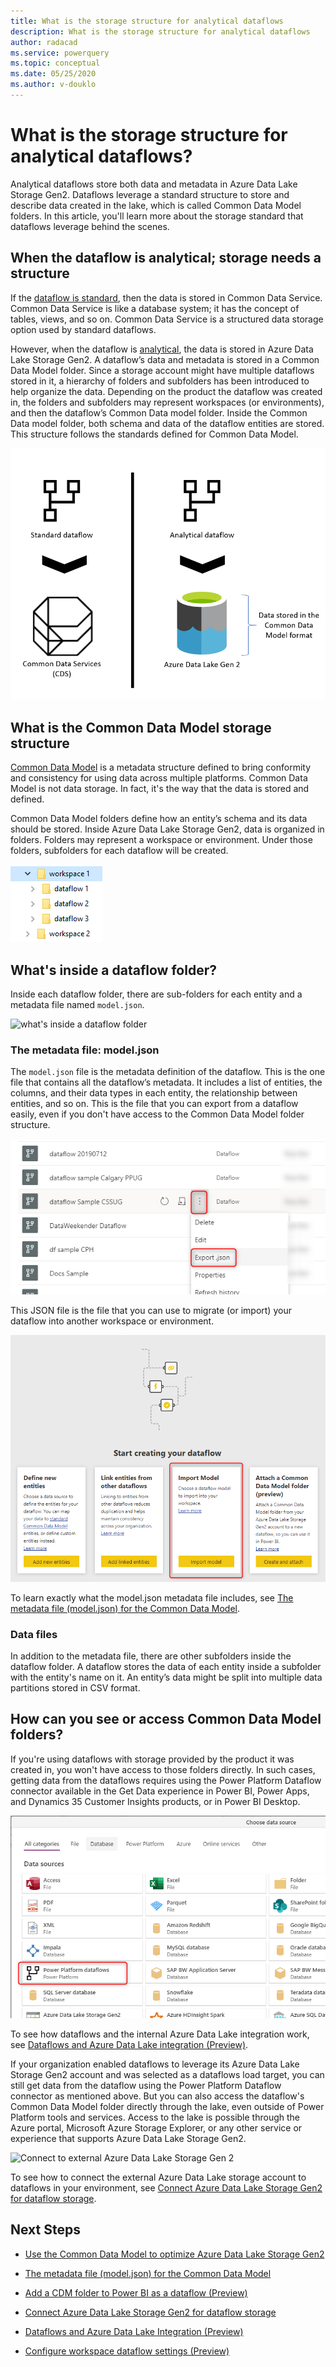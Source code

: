 ```yaml
---
title: What is the storage structure for analytical dataflows
description: What is the storage structure for analytical dataflows
author: radacad
ms.service: powerquery
ms.topic: conceptual
ms.date: 05/25/2020
ms.author: v-douklo
---
```


# What is the storage structure for analytical dataflows? 

 

Analytical dataflows store both data and metadata in Azure Data Lake Storage Gen2. Dataflows leverage a standard structure to store and describe data created in the lake, which is called Common Data Model folders. In this article, you'll learn more about the storage standard that dataflows leverage behind the scenes. 

 

## When the dataflow is analytical; storage needs a structure 

 

If the [dataflow is standard](understanding-differences-between-analytical-standard-dataflows.md#standard-dataflows), then the data is stored in Common Data Service. Common Data Service is like a database system; it has the concept of tables, views, and so on. Common Data Service is a structured data storage option used by standard dataflows. 

 

However, when the dataflow is [analytical](understanding-differences-between-analytical-standard-dataflows.md#analytical-dataflows), the data is stored in Azure Data Lake Storage Gen2. A dataflow’s data and metadata is stored in a Common Data Model folder. Since a storage account might have multiple dataflows stored in it, a hierarchy of folders and subfolders has been introduced to help organize the data. Depending on the product the dataflow was created in, the folders and subfolders may represent workspaces (or environments), and then the dataflow’s Common Data model folder. Inside the Common Data model folder, both schema and data of the dataflow entities are stored. This structure follows the standards defined for Common Data Model. 

 

![Analytical dataflow stores the data in the CDM structure](media/AnalyticalDataflowStoresDatainCDMFormat.png) 

 

## What is the Common Data Model storage structure 

 

[Common Data Model](https://docs.microsoft.com/common-data-model/) is a metadata structure defined to bring conformity and consistency for using data across multiple platforms. Common Data Model is not data storage. In fact, it's the way that the data is stored and defined. 

 

Common Data Model folders define how an entity’s schema and its data should be stored. Inside Azure Data Lake Storage Gen2, data is organized in folders. Folders may represent a workspace or environment. Under those folders, subfolders for each dataflow will be created. 

 

![workspace folder structure](media/foldersWorkspaceAndDataflows.png) 

 

## What's inside a dataflow folder? 

 

Inside each dataflow folder, there are sub-folders for each entity and a metadata file named `model.json`.  

 

![what's inside a dataflow folder](https://docs.microsoft.com/common-data-model/media/cdm-folder.png) 

 

### The metadata file: model.json 

 

The `model.json` file is the metadata definition of the dataflow. This is the one file that contains all the dataflow’s metadata. It includes a list of entities, the columns, and their data types in each entity, the relationship between entities, and so on. This is the file that you can export from a dataflow easily, even if you don't have access to the Common Data Model folder structure. 

 

![Export model.json file from a dataflow](media/dataflowExportJson.png) 

 

This JSON file is the file that you can use to migrate (or import) your dataflow into another workspace or environment.

 

![Migrate dataflow into another workspace or environment](media/dataflowMigrateToAnotherWorkSpace.png) 

 

To learn exactly what the model.json metadata file includes, see [The metadata file (model.json) for the Common Data Model](https://docs.microsoft.com/common-data-model/model-json). 

 

### Data files 

 

In addition to the metadata file, there are other subfolders inside the dataflow folder. A dataflow stores the data of each entity inside a subfolder with the entity's name on it. An entity’s data might be split into multiple data partitions stored in CSV format. 

 

## How can you see or access Common Data Model folders? 

 

If you're using dataflows with storage provided by the product it was created in, you won't have access to those folders directly. In such cases, getting data from the dataflows requires using the Power Platform Dataflow connector available in the Get Data experience in Power BI, Power Apps, and Dynamics 35 Customer Insights products, or in Power BI Desktop. 

 

![Connect to the analytical dataflow's data](media/GetdatafromAnalyticalDataflow.png) 

 

 

 

To see how dataflows and the internal Azure Data Lake integration work, see [Dataflows and Azure Data Lake integration (Preview)](https://docs.microsoft.com/power-bi/transform-model/service-dataflows-azure-data-lake-integration). 

 

If your organization enabled dataflows to leverage its Azure Data Lake Storage Gen2 account and was selected as a dataflows load target, you can still get data from the dataflow using the Power Platform Dataflow connector as mentioned above. But you can also access the dataflow's Common Data Model folder directly through the lake, even outside of Power Platform tools and services. Access to the lake is possible through the Azure portal, Microsoft Azure Storage Explorer, or any other service or experience that supports Azure Data Lake Storage Gen2. 

 

![Connect to external Azure Data Lake Storage Gen 2](https://docs.microsoft.com/power-bi/transform-model/media/service-dataflows-connect-azure-data-lake-storage-gen2/dataflows-connect-adlsg2_09.jpg) 

 

To see how to connect the external Azure Data Lake storage account to dataflows in your environment, see [Connect Azure Data Lake Storage Gen2 for dataflow storage](https://docs.microsoft.com/power-bi/transform-model/service-dataflows-connect-azure-data-lake-storage-gen2). 

 

## Next Steps 

 

- [Use the Common Data Model to optimize Azure Data Lake Storage Gen2](https://docs.microsoft.com/common-data-model/data-lake) 

- [The metadata file (model.json) for the Common Data Model](https://docs.microsoft.com/common-data-model/model-json) 

- [Add a CDM folder to Power BI as a dataflow (Preview)](https://docs.microsoft.com/power-bi/service-dataflows-add-cdm-folder) 

- [Connect Azure Data Lake Storage Gen2 for dataflow storage](https://docs.microsoft.com/power-bi/service-dataflows-connect-azure-data-lake-storage-gen2) 

- [Dataflows and Azure Data Lake Integration (Preview)](https://docs.microsoft.com/power-bi/transform-model/service-dataflows-azure-data-lake-integration) 

- [Configure workspace dataflow settings (Preview)](https://docs.microsoft.com/power-bi/service-dataflows-configure-workspace-storage-settings) 
